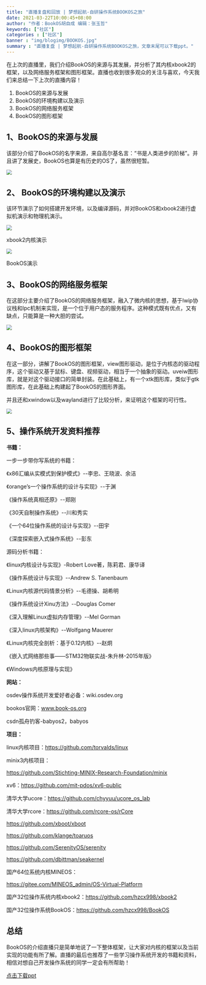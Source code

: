 ```yaml
---
title: "直播复盘和回放 | 梦想起航-自研操作系统BOOKOS之旅"
date: 2021-03-22T10:00:45+08:00
author: "作者：BookOS胡自成 编辑：张玉哲"
keywords: ["社区"]
categories : ["社区"]
banner : "img/blogimg/BOOKOS.jpg"
summary : "直播复盘 | 梦想起航-自研操作系统BOOKOS之旅，文章末尾可以下载ppt。"
---
```


在上次的直播里，我们介绍BookOS的来源与其发展，并分析了其内核xbook2的框架，以及网络服务框架和图形框架。直播也收到很多观众的关注与喜欢，今天我们来总结一下上次的直播内容！
 1. BookOS的来源与发展
 2. BookOS的环境构建以及演示
 3. BookOS的网络服务框架
 4. BookOS的图形框架


## 1、BookOS的来源与发展

该部分介绍了BookOS的名字来源，来自高尔基名言：“书是人类进步的阶梯”。并且讲了发展史，BookOS也算是有历史的OS了，虽然很短暂。

<img src="img/1.png" style="zoom:85%">


## 2、 BookOS的环境构建以及演示

该环节演示了如何搭建开发环境，以及编译源码，并对BookOS和xbook2进行虚拟机演示和物理机演示。

<img src="img/2.png" style="zoom:85%">

xbook2内核演示

<img src="img/3.png" style="zoom:85%">

BookOS演示


## 3、BookOS的网络服务框架

在这部分主要介绍了BookOS的网络服务框架，融入了微内核的思想，基于lwip协议栈和lpc机制来实现，是一个位于用户态的服务程序。这种模式既有优点，又有缺点，只能算是一种大胆的尝试。

<img src="img/4.png" style="zoom:85%">


## 4、BookOS的图形框架

在这一部分，讲解了BookOS的图形框架，view图形驱动，是位于内核态的驱动程序，这个驱动又基于鼠标、键盘、视频驱动，相当于一个抽象的驱动。uveiw图形库，就是对这个驱动接口的简单封装。在此基础上，有一个xtk图形库，类似于gtk图形库，在此基础上构建起了BookOS的图形界面。

并且还和xwindow以及wayland进行了比较分析，来证明这个框架的可行性。

<img src="img/5.png" style="zoom:85%">


## 5、操作系统开发资料推荐

**书籍：**


一步一步带你写系统的书籍：

《x86汇编从实模式到保护模式》--李忠、王晓波、余洁

《orange’s一个操作系统的设计与实现》--于渊

《操作系统真相还原》--郑刚

《30天自制操作系统》--川和秀实

《一个64位操作系统的设计与实现》--田宇

《深度探索嵌入式操作系统》--彭东


源码分析书籍：

《linux内核设计与实现》-Robert Love著，陈莉君、康华译

《操作系统设计与实现》--Andrew S. Tanenbaum

《Linux内核源代码情景分析》--毛德操、胡希明

《操作系统设计Xinu方法》--Douglas Comer

《深入理解Linux虚拟内存管理》--Mel Gorman

《深入linux内核架构》--Wolfgang Mauerer

《Linux内核完全剖析：基于0.12内核》--赵炯

《嵌入式网络那些事——STM32物联实战-朱升林-2015年版》

《Windows内核原理与实现》


**网站：**


osdev操作系统开发爱好者必备：wiki.osdev.org

bookos官网：www.book-os.org

csdn孤舟钓客-babyos2，babyos


**项目：**


linux内核项目：https://github.com/torvalds/linux

minix3内核项目：

https://github.com/Stichting-MINIX-Research-Foundation/minix

xv6：https://github.com/mit-pdos/xv6-public

清华大学ucore：https://github.com/chyyuu/ucore_os_lab

清华大学rcore：https://github.com/rcore-os/rCore

https://github.com/xboot/xboot

https://github.com/klange/toaruos

https://github.com/SerenityOS/serenity

https://github.com/dbittman/seakernel
 
国产64位系统内核MINEOS：

https://gitee.com/MINEOS_admin/OS-Virtual-Platform

国产32位操作系统内核xbook2：https://github.com/hzcx998/xbook2

国产32位操作系统BookOS：https://github.com/hzcx998/BookOS


## 总结

BookOS的介绍直播只是简单地说了一下整体框架，让大家对内核的框架以及当前实现的功能有所了解。直播的最后也推荐了一些学习操作系统开发的书籍和资料，相信对想自己开发操作系统的同学一定会有所帮助！

[点击下载ppt](BookOS.pdf)
